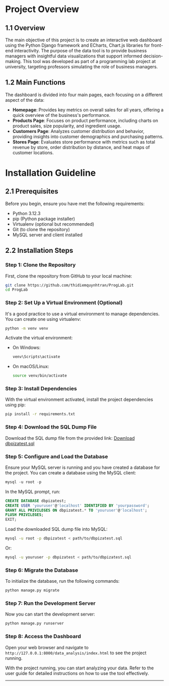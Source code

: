# Project Overview

## 1.1 Overview
The main objective of this project is to create an interactive web dashboard using the Python Django framework and ECharts, Chart.js libraries for front-end interactivity. The purpose of the data tool is to provide business managers with insightful data visualizations that support informed decision-making. This tool was developed as part of a programming lab project at university, targeting professors simulating the role of business managers.

## 1.2 Main Functions
The dashboard is divided into four main pages, each focusing on a different aspect of the data:
- **Homepage**: Provides key metrics on overall sales for all years, offering a quick overview of the business's performance.
- **Products Page**: Focuses on product performance, including charts on product sales, size popularity, and ingredient usage.
- **Customers Page**: Analyzes customer distribution and behavior, providing insights into customer demographics and purchasing patterns.
- **Stores Page**: Evaluates store performance with metrics such as total revenue by store, order distribution by distance, and heat maps of customer locations.

# Installation Guideline

## 2.1 Prerequisites
Before you begin, ensure you have met the following requirements:
- Python 3.12.3
- pip (Python package installer)
- Virtualenv (optional but recommended)
- Git (to clone the repository)
- MySQL server and client installed

## 2.2 Installation Steps

### Step 1: Clone the Repository
First, clone the repository from GitHub to your local machine:
```bash
git clone https://github.com/thidiemquynhtran/ProgLab.git
cd ProgLab
```

### Step 2: Set Up a Virtual Environment (Optional)
It's a good practice to use a virtual environment to manage dependencies. You can create one using virtualenv:
```bash
python -m venv venv
```
Activate the virtual environment:
- On Windows:
  ```bash
  venv\Scripts\activate
  ```
- On macOS/Linux:
  ```bash
  source venv/bin/activate
  ```

### Step 3: Install Dependencies
With the virtual environment activated, install the project dependencies using pip:
```bash
pip install -r requirements.txt
```

### Step 4: Download the SQL Dump File
Download the SQL dump file from the provided link:
[Download dbpizatest.sql](https://studfrauasde-my.sharepoint.com/:u:/g/personal/thi_tran2_stud_fra-uas_de/EWuC7hAfPr5Oj18Yprpx-nwBr57JJ2ehISkenH7VV3P4HA?e=68cjlT)

### Step 5: Configure and Load the Database
Ensure your MySQL server is running and you have created a database for the project. You can create a database using the MySQL client:
```sql
mysql -u root -p
```
In the MySQL prompt, run:
```sql
CREATE DATABASE dbpizatest;
CREATE USER 'youruser'@'localhost' IDENTIFIED BY 'yourpassword';
GRANT ALL PRIVILEGES ON dbpizatest.* TO 'youruser'@'localhost';
FLUSH PRIVILEGES;
EXIT;
```
Load the downloaded SQL dump file into MySQL:
```bash
mysql -u root -p dbpizatest < path/to/dbpizatest.sql
```
Or:
```bash
mysql -u youruser -p dbpizatest < path/to/dbpizatest.sql
```

### Step 6: Migrate the Database
To initialize the database, run the following commands:
```bash
python manage.py migrate
```

### Step 7: Run the Development Server
Now you can start the development server:
```bash
python manage.py runserver
```

### Step 8: Access the Dashboard
Open your web browser and navigate to `http://127.0.0.1:8000/data_analysis/index.html` to see the project running.

With the project running, you can start analyzing your data. Refer to the user guide for detailed instructions on how to use the tool effectively.

-----
